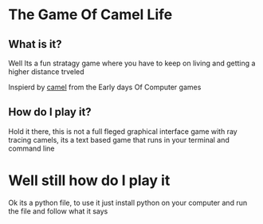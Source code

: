 # The Game Of Camel Life

## What is it?

Well Its a fun stratagy game where you have to keep on living and getting a higher distance trveled

Inspierd by [camel](https://www.macintoshrepository.org/4881-camel) from the Early days Of Computer games

## How do I play it?

Hold it there, this is not a full fleged graphical interface game with ray tracing camels, its a text based game that runs in your terminal and command line

# Well still how do I play it

Ok its a python file, to use it just install python on your computer and run the file and follow what it says
